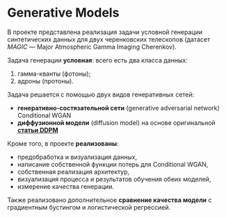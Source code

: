 # Generative Models

В проекте представлена реализация задачи условной генерации синтетических данных для двух
черенковских телескопов (датасет _MAGIC_ — Major Atmospheric Gamma Imaging Cherenkov).

Задача генерации **условная**: всего есть два класса данных:
1. гамма-кванты (фотоны);
2. адроны (протоны).

Задача решается с помощью двух видов генеративных сетей:
  * **генеративно-состязательной сети** (generative adversarial network) Conditional WGAN
  * **диффузионной модели** (diffusion model) на основе оригинальной [**статьи DDPM**](https://arxiv.org/abs/2006.11239)

Кроме того, в проекте **реализованы**:
* предобработка и визуализация данных,
* написание собственной функции потерь для Conditional WGAN,
* собственная реализация архитектур,
* визуализация процесса и результатов обучения обеих моделей,
* измерение качества генерации.

Также реализовано дополнительное **сравнение качества модели** с градиентным бустингом
и логистической регрессией.
